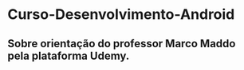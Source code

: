 # Curso-Desenvolvimento-Android
## Sobre orientação do professor Marco Maddo pela plataforma Udemy.
